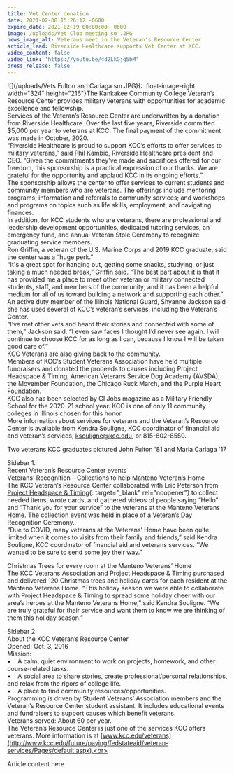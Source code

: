 ```yaml
---
title: Vet Center donation
date: 2021-02-08 15:26:12 -0600
expire_date: 2021-02-19 00:00:00 -0600
image: /uploads/Vet Club meeting sm .JPG
news_image_alt: Veterans meet in the Veteran's Resource Center
article_lead: Riverside Healthcare supports Vet Center at KCC.
video_content: false
video_link: 'https://youtu.be/4d2LkGjg5bM'
press_release: false
---
```


![](/uploads/Vets Fulton and Cariaga sm.JPG){: .float-image-right width="324" height="216"}The Kankakee Community College Veteran’s Resource Center provides military veterans with opportunities for academic excellence and fellowship.<br>Services of the Veteran’s Resource Center are underwritten by a donation from Riverside Healthcare. Over the last five years, Riverside committed $5,000 per year to veterans at KCC. The final payment of the commitment was made in October, 2020.<br>“Riverside Healthcare is proud to support KCC’s efforts to offer services to military veterans,” said Phil Kambic, Riverside Healthcare president and CEO. “Given the commitments they’ve made and sacrifices offered for our freedom, this sponsorship is a practical expression of our thanks. We are grateful for the opportunity and applaud KCC in its ongoing efforts.” &nbsp;<br>The sponsorship allows the center to offer services to current students and community members who are veterans. The offerings include mentoring programs; information and referrals to community services; and workshops and programs on topics such as life skills, employment, and navigating finances.<br>In addition, for KCC students who are veterans, there are professional and leadership development opportunities, dedicated tutoring services, an emergency fund, and annual Veteran Stole Ceremony to recognize graduating service members.<br>Ron Griffin, a veteran of the U.S. Marine Corps and 2019 KCC graduate, said the center was a “huge perk.”&nbsp;<br>“It's a great spot for hanging out, getting some snacks, studying, or just taking a much needed break,” Griffin said. “The best part about it is that it has provided me a place to meet other veteran or military connected students, staff, and members of the community; and it has been a helpful medium for all of us toward building a network and supporting each other.”<br>An active duty member of the Illinois National Guard, Shyanne Jackson said she has used several of KCC’s veteran’s services, including the Veteran’s Center.&nbsp;<br>“I’ve met other vets and heard their stories and connected with some of them,” Jackson said. “I even saw faces I thought I’d never see again. I will continue to choose KCC for as long as I can, because I know I will be taken good care of.”<br>KCC Veterans are also giving back to the community.<br>Members of KCC’s Student Veterans Association have held multiple fundraisers and donated the proceeds to causes including Project Headspace & Timing, American Veterans Service Dog Academy (AVSDA), the Movember Foundation, the Chicago Ruck March, and the Purple Heart Foundation.&nbsp;<br>KCC also has been selected by GI Jobs magazine as a Military Friendly School for the 2020-21 school year. KCC is one of only 11 community colleges in Illinois chosen for this honor.<br>More information about services for veterans and the Veteran’s Resource Center is available from Kendra Souligne, KCC coordinator of financial aid and veteran’s services, [ksouligne@kcc.edu](mailto:ksouligne@kcc.edu), or 815-802-8550.

Two veterans KCC graduates pictured John Fulton '81 and Maria Cariaga '17

Sidebar 1.<br>Recent Veteran’s Resource Center events<br>Veterans’ Recognition – Collections to help Manteno Veteran’s Home<br>The KCC Veteran’s Resource Center collaborated with Eric Peterson from [Project Headspace & Timing](http://projectheadspaceandtiming.com/){: target="_blank" rel="noopener"} to collect needed items, wrote cards, and gathered videos of people saying “Hello” and “Thank you for your service” to the veterans at the Manteno Veterans Home. The collection event was held in place of a Veteran’s Day Recognition Ceremony.<br>“Due to COVID, many veterans at the Veterans’ Home have been quite limited when it comes to visits from their family and friends,” said Kendra Souligne, KCC coordinator of financial aid and veterans services. “We wanted to be sure to send some joy their way.”

Christmas Trees for every room at the Manteno Veterans’ Home<br>The KCC Veterans Association and Project Headspace & Timing purchased and delivered 120 Christmas trees and holiday cards for each resident at the Manteno Veterans Home. “This holiday season we were able to collaborate with Project Headspace & Timing to spread some holiday cheer with our area’s heroes at the Manteno Veterans Home,” said Kendra Souligne. “We are truly grateful for their service and want them to know we are thinking of them this holiday season.”&nbsp;

Sidebar 2:&nbsp;<br>About the KCC Veteran’s Resource Center<br>Opened: Oct. 3, 2016<br>Mission:<br>• &nbsp; &nbsp;A calm, quiet environment to work on projects, homework, and other course-related tasks.<br>• &nbsp; &nbsp;A social area to share stories, create professional/personal relationships, and relax from the rigors of college life.<br>• &nbsp; &nbsp;A place to find community resources/opportunities.<br>Programming is driven by Student Veterans’ Association members and the Veteran’s Resource Center student assistant. It includes educational events and fundraisers to support causes which benefit veterans.<br>Veterans served: About 60 per year.<br>The Veteran’s Resource Center is just one of the services KCC offers veterans. More information is at [www.kcc.edu/veterans](http://www.kcc.edu/future/paying/fedstateaid/veteran-services/Pages/default.aspx).<br>&nbsp;

Article content here
